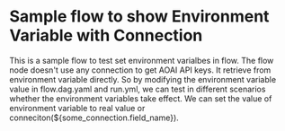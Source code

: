 # Sample flow to show Environment Variable with Connection 

This is a sample flow to test set environment varialbes in flow. The flow node doesn't use any connection to get AOAI API keys. It retrieve from environment variable directly. So by modifying the environment variable value in flow.dag.yaml and run.yml, we can test in different scenarios whether the environment variables take effect. We can set the value of environment variable to real value or conneciton(${some_connection.field_name}).